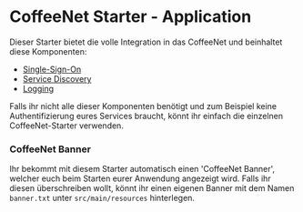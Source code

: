 # CoffeeNet Starter - Application

Dieser Starter bietet die volle Integration in das CoffeeNet und beinhaltet diese Komponenten:
 * [Single-Sign-On](../coffeenet-starter-sso/README.md)
 * [Service Discovery](../coffeenet-starter-discovery/README.md)
 * [Logging](../coffeenet-starter-logging/README.md)

Falls ihr nicht alle dieser Komponenten benötigt und zum Beispiel keine Authentifizierung eures Services braucht,
könnt ihr einfach die einzelnen CoffeeNet-Starter verwenden.

### CoffeeNet Banner
Ihr bekommt mit diesem Starter automatisch einen 'CoffeeNet Banner', welcher euch beim Starten eurer Anwendung angezeigt wird.
Falls ihr diesen überschreiben wollt, könnt ihr einen eigenen Banner mit dem Namen `banner.txt` unter `src/main/resources` hinterlegen.
